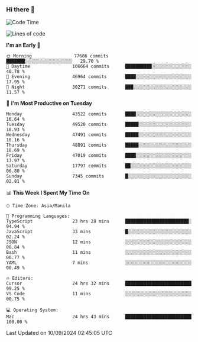 ### Hi there 👋

<!--START_SECTION:waka-->
![Code Time](http://img.shields.io/badge/Code%20Time-5%2C525%20hrs%205%20mins-blue)

![Lines of code](https://img.shields.io/badge/From%20Hello%20World%20I%27ve%20Written-117.8%20million%20lines%20of%20code-blue)

**I'm an Early 🐤** 

```text
🌞 Morning                77686 commits       ███████░░░░░░░░░░░░░░░░░░   29.70 % 
🌆 Daytime                106664 commits      ██████████░░░░░░░░░░░░░░░   40.78 % 
🌃 Evening                46964 commits       ████░░░░░░░░░░░░░░░░░░░░░   17.95 % 
🌙 Night                  30271 commits       ███░░░░░░░░░░░░░░░░░░░░░░   11.57 % 
```
📅 **I'm Most Productive on Tuesday** 

```text
Monday                   43522 commits       ████░░░░░░░░░░░░░░░░░░░░░   16.64 % 
Tuesday                  49520 commits       █████░░░░░░░░░░░░░░░░░░░░   18.93 % 
Wednesday                47491 commits       █████░░░░░░░░░░░░░░░░░░░░   18.16 % 
Thursday                 48891 commits       █████░░░░░░░░░░░░░░░░░░░░   18.69 % 
Friday                   47019 commits       ████░░░░░░░░░░░░░░░░░░░░░   17.97 % 
Saturday                 17797 commits       ██░░░░░░░░░░░░░░░░░░░░░░░   06.80 % 
Sunday                   7345 commits        █░░░░░░░░░░░░░░░░░░░░░░░░   02.81 % 
```


📊 **This Week I Spent My Time On** 

```text
🕑︎ Time Zone: Asia/Manila

💬 Programming Languages: 
TypeScript               23 hrs 28 mins      ████████████████████████░   94.94 % 
JavaScript               33 mins             █░░░░░░░░░░░░░░░░░░░░░░░░   02.24 % 
JSON                     12 mins             ░░░░░░░░░░░░░░░░░░░░░░░░░   00.84 % 
Bash                     11 mins             ░░░░░░░░░░░░░░░░░░░░░░░░░   00.77 % 
YAML                     7 mins              ░░░░░░░░░░░░░░░░░░░░░░░░░   00.49 % 

🔥 Editors: 
Cursor                   24 hrs 32 mins      █████████████████████████   99.25 % 
VS Code                  11 mins             ░░░░░░░░░░░░░░░░░░░░░░░░░   00.75 % 

💻 Operating System: 
Mac                      24 hrs 43 mins      █████████████████████████   100.00 % 
```


 Last Updated on 10/09/2024 02:45:05 UTC
<!--END_SECTION:waka-->


<!--
**rad182/rad182** is a ✨ _special_ ✨ repository because its `README.md` (this file) appears on your GitHub profile.

Here are some ideas to get you started:

- 🔭 I’m currently working on ...
- 🌱 I’m currently learning ...
- 👯 I’m looking to collaborate on ...
- 🤔 I’m looking for help with ...
- 💬 Ask me about ...
- 📫 How to reach me: ...
- 😄 Pronouns: ...
- ⚡ Fun fact: ...
-->
